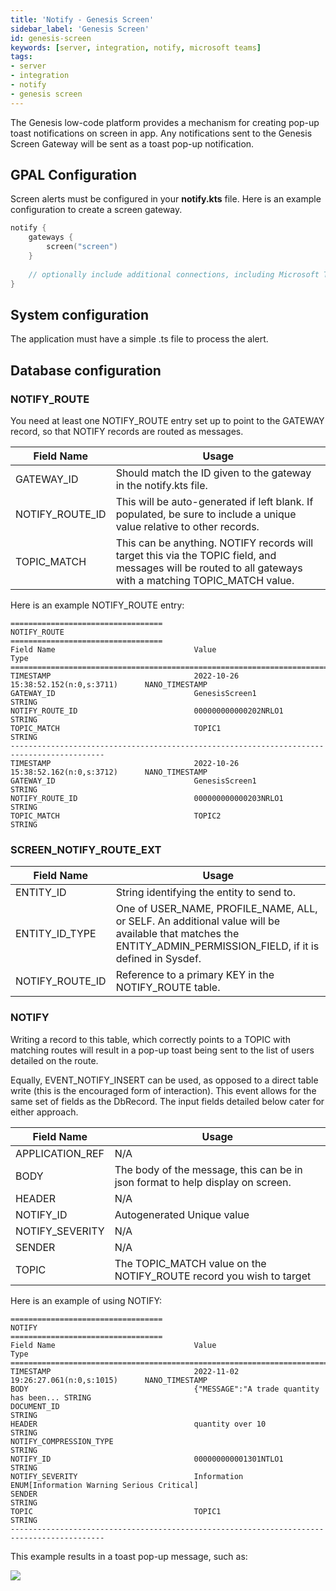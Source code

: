 ```yaml
---
title: 'Notify - Genesis Screen'
sidebar_label: 'Genesis Screen'
id: genesis-screen
keywords: [server, integration, notify, microsoft teams]
tags:
- server
- integration
- notify
- genesis screen
---
```


The Genesis low-code platform provides a mechanism for creating pop-up toast notifications on screen in app. Any notifications sent to the Genesis Screen Gateway will be sent as a toast pop-up notification.

## GPAL Configuration
Screen alerts must be configured in your **notify.kts** file. Here is an example configuration to create a screen gateway. 

```kotlin
notify {
    gateways {
        screen("screen")
	}
    
    // optionally include additional connections, including Microsoft Teams connections
}
```

## System configuration

The application must have a simple .ts file to process the alert.

## Database configuration

### NOTIFY_ROUTE

You need at least one NOTIFY_ROUTE entry set up to point to the GATEWAY record, so that NOTIFY records are routed as messages.

| Field Name | Usage |
| --- |--- |
| GATEWAY_ID | Should match the ID given to the gateway in the notify.kts file. |
| NOTIFY_ROUTE_ID | This will be auto-generated if left blank. If populated, be sure to include a unique value relative to other records. |
| TOPIC_MATCH | This can be anything. NOTIFY records will target this via the TOPIC field, and messages will be routed to all gateways with a matching TOPIC_MATCH value. |

Here is an example NOTIFY_ROUTE entry:
```
==================================
NOTIFY_ROUTE
==================================
Field Name                               Value                                    Type
===========================================================================================
TIMESTAMP                                2022-10-26 15:38:52.152(n:0,s:3711)      NANO_TIMESTAMP
GATEWAY_ID                               GenesisScreen1                           STRING
NOTIFY_ROUTE_ID                          000000000000202NRLO1                     STRING
TOPIC_MATCH                              TOPIC1                                   STRING
-------------------------------------------------------------------------------------------
TIMESTAMP                                2022-10-26 15:38:52.162(n:0,s:3712)      NANO_TIMESTAMP
GATEWAY_ID                               GenesisScreen1                           STRING
NOTIFY_ROUTE_ID                          000000000000203NRLO1                     STRING
TOPIC_MATCH                              TOPIC2                                   STRING
```

### SCREEN_NOTIFY_ROUTE_EXT
| Field Name | Usage |
| --- | --- |
| ENTITY_ID | String identifying the entity to send to. |
| ENTITY_ID_TYPE | One of USER_NAME, PROFILE_NAME, ALL, or SELF. An additional value will be available that matches the ENTITY_ADMIN_PERMISSION_FIELD, if it is defined in Sysdef. | 
| NOTIFY_ROUTE_ID | Reference to a primary KEY in the NOTIFY_ROUTE table. |

### NOTIFY

Writing a record to this table, which correctly points to a TOPIC with matching routes will result in a pop-up toast being sent to the list of users detailed on the route.

Equally, EVENT_NOTIFY_INSERT can be used, as opposed to a direct table write (this is the encouraged form of interaction). This event allows for the same set of fields as the DbRecord. The input fields detailed below cater for either approach.

| Field Name | Usage                                                                          |
| --- |--------------------------------------------------------------------------------|
| APPLICATION_REF | N/A                                                                            |
| BODY | The body of the message, this can be in json format to help display on screen. |
| HEADER | N/A                                                                            |
| NOTIFY_ID | Autogenerated Unique value                                                     |
| NOTIFY_SEVERITY | N/A                                                                            |
| SENDER | N/A                                                                            |
| TOPIC | The TOPIC_MATCH value on the NOTIFY_ROUTE record you wish to target            |

Here is an example of using NOTIFY:

```
==================================
NOTIFY
==================================
Field Name                               Value                                    Type
===========================================================================================
TIMESTAMP                                2022-11-02 19:26:27.061(n:0,s:1015)      NANO_TIMESTAMP
BODY                                     {"MESSAGE":"A trade quantity has been... STRING
DOCUMENT_ID                                                                       STRING
HEADER                                   quantity over 10                         STRING
NOTIFY_COMPRESSION_TYPE                                                           STRING
NOTIFY_ID                                000000000001301NTLO1                     STRING
NOTIFY_SEVERITY                          Information                              ENUM[Information Warning Serious Critical]
SENDER                                                                            STRING
TOPIC                                    TOPIC1                                   STRING
-------------------------------------------------------------------------------------------
```

This example results in a toast pop-up message, such as:

![](/img/notify-genesis-screen-example.png)
